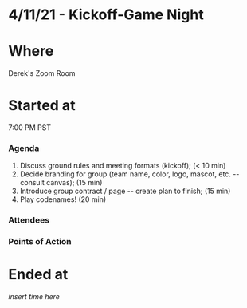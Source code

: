 # 4/11/21 - Kickoff-Game Night

# Where
Derek's Zoom Room

# Started at
7:00 PM PST

### Agenda
1. Discuss ground rules and meeting formats (kickoff); (< 10 min)
2. Decide branding for group (team name, color, logo, mascot, etc. -- consult canvas); (15 min)
3. Introduce group contract / page -- create plan to finish; (15 min)
4. Play codenames! (20 min)

### Attendees

### Points of Action

# Ended at
*insert time here*